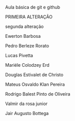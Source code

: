 Aula básica de git e github

PRIMEIRA ALTERAÇÃO

segunda alteração

Ewerton Barbosa

Pedro Berleze Rorato

Lucas Pivetta

Mariéle Colodzey Erd

Douglas Estivalet de Christo

Mateus Osvaldo Klan Pereira

Rodrigo Balest Pinto de Oliveira

Valmir da rosa junior

Jair Augusto Bottega